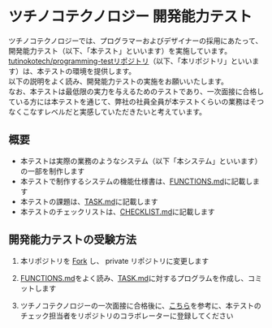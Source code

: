 # ツチノコテクノロジー 開発能力テスト

ツチノコテクノロジーでは、プログラマーおよびデザイナーの採用にあたって、開発能力テスト（以下、「本テスト」といいます）を実施しています。  
[tutinokotech/programming-testリポジトリ](https://github.com/tutinokotech/programming-test)（以下、「本リポジトリ」といいます）は、本テストの環境を提供します。  
以下の説明をよく読み、開発能力テストの実施をお願いいたします。  
なお、本テストは最低限の実力を与えるためのテストであり、一次面接に合格している方には本テストを通じて、弊社の社員全員が本テストくらいの業務はそつなくこなすレベルだと実感していただきたいと考えています。  

## 概要

- 本テストは実際の業務のようなシステム（以下「本システム」といいます）の一部を制作します  
- 本テストで制作するシステムの機能仕様書は、[FUNCTIONS.md](docs/FUNCTIONS.md)に記載します  
- 本テストの課題は、[TASK.md](docs/TASK.md)に記載します  
- 本テストのチェックリストは、[CHECKLIST.md](docs/CHECKLIST.md)に記載します

## 開発能力テストの受験方法

1. 本リポジトリを [Fork](https://docs.github.com/ja/get-started/quickstart/fork-a-repo) し、 private リポジトリに変更します  

1. [FUNCTIONS.md](docs/FUNCTIONS.md)をよく読み、[TASK.md](docs/TASK.md)に対するプログラムを作成し、コミットします  

1. ツチノコテクノロジーの一次面接に合格後に、[こちら](https://docs.github.com/ja/account-and-profile/setting-up-and-managing-your-github-user-account/managing-access-to-your-personal-repositories/inviting-collaborators-to-a-personal-repository)を参考に、本テストのチェック担当者をリポジトリのコラボレーターに登録してください  
